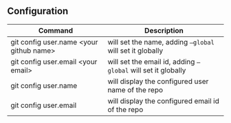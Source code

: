 ## Configuration

| Command | Description |
| ------- |-------------- |
| git config user.name \<your github name\> | will set the name, adding `–global` will set it globally |
| git config user.email \<your email\> | will set the email id, adding `–global` will set it globally |
| git config user.name | will display the configured user name of the repo |
| git config user.email | will display the configured email id of the repo |
